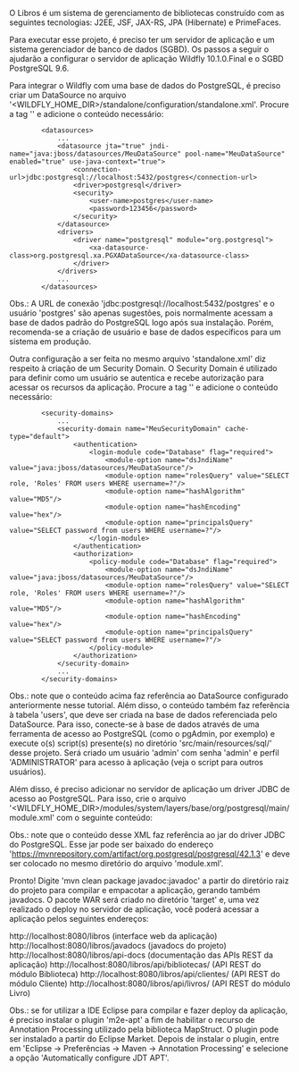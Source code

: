 O Libros é um sistema de gerenciamento de bibliotecas construído com as seguintes tecnologias: J2EE, JSF, JAX-RS, JPA (Hibernate) e PrimeFaces.

Para executar esse projeto, é preciso ter um servidor de aplicação e um sistema gerenciador de banco de dados (SGBD). Os passos a seguir o ajudarão a configurar o servidor de aplicação Wildfly 10.1.0.Final e o SGBD PostgreSQL 9.6.

Para integrar o Wildfly com uma base de dados do PostgreSQL, é preciso criar um DataSource no arquivo '<WILDFLY_HOME_DIR>/standalone/configuration/standalone.xml'. Procure a tag '<datasources>' e adicione o conteúdo necessário:

            <datasources>
                ...
                <datasource jta="true" jndi-name="java:jboss/datasources/MeuDataSource" pool-name="MeuDataSource" enabled="true" use-java-context="true">
                    <connection-url>jdbc:postgresql://localhost:5432/postgres</connection-url>
                    <driver>postgresql</driver>
                    <security>
                        <user-name>postgres</user-name>
                        <password>123456</password>
                    </security>
                </datasource>
                <drivers>
                    <driver name="postgresql" module="org.postgresql">
                        <xa-datasource-class>org.postgresql.xa.PGXADataSource</xa-datasource-class>
                    </driver>
                </drivers>
                ...
            </datasources>
 
Obs.: A URL de conexão 'jdbc:postgresql://localhost:5432/postgres' e o usuário 'postgres' são apenas sugestões, pois normalmente acessam a base de dados padrão do PostgreSQL logo após sua instalação. Porém, recomenda-se a criação de usuário e base de dados específicos para um sistema em produção.
 
Outra configuração a ser feita no mesmo arquivo 'standalone.xml' diz respeito à criação de um Security Domain. O Security Domain é utilizado para definir como um usuário se autentica e recebe autorização para acessar os recursos da aplicação. Procure a tag '<security-domains>' e adicione o conteúdo necessário:

            <security-domains>
                ...
                <security-domain name="MeuSecurityDomain" cache-type="default">
                    <authentication>
                        <login-module code="Database" flag="required">
                            <module-option name="dsJndiName" value="java:jboss/datasources/MeuDataSource"/>
                            <module-option name="rolesQuery" value="SELECT role, 'Roles' FROM users WHERE username=?"/>
                            <module-option name="hashAlgorithm" value="MD5"/>
                            <module-option name="hashEncoding" value="hex"/>
                            <module-option name="principalsQuery" value="SELECT password from users WHERE username=?"/>
                        </login-module>
                    </authentication>
                    <authorization>
                        <policy-module code="Database" flag="required">
                            <module-option name="dsJndiName" value="java:jboss/datasources/MeuDataSource"/>
                            <module-option name="rolesQuery" value="SELECT role, 'Roles' FROM users WHERE username=?"/>
                            <module-option name="hashAlgorithm" value="MD5"/>
                            <module-option name="hashEncoding" value="hex"/>
                            <module-option name="principalsQuery" value="SELECT password from users WHERE username=?"/>
                        </policy-module>
                    </authorization>
                </security-domain>
                ...
            </security-domains>
 
Obs.: note que o conteúdo acima faz referência ao DataSource configurado anteriormente nesse tutorial. Além disso, o conteúdo também faz referência à tabela 'users', que deve ser criada na base de dados referenciada pelo DataSource. Para isso, conecte-se à base de dados através de uma ferramenta de acesso ao PostgreSQL (como o pgAdmin, por exemplo) e execute o(s) script(s) presente(s) no diretório 'src/main/resources/sql/' desse projeto. Será criado um usuário 'admin' com senha 'admin' e perfil 'ADMINISTRATOR' para acesso à aplicação (veja o script para outros usuários).
 
Além disso, é preciso adicionar no servidor de aplicação um driver JDBC de acesso ao PostgreSQL. Para isso, crie o arquivo '<WILDFLY_HOME_DIR>/modules/system/layers/base/org/postgresql/main/module.xml' com o seguinte conteúdo:

<?xml version="1.0" encoding="UTF-8"?>
<module xmlns="urn:jboss:module:1.3" name="org.postgresql">
  <resources>
    <resource-root path="postgresql-42.1.3.jar"/>
  </resources>
  <dependencies>
     <module name="javax.api"/>
     <module name="javax.transaction.api"/>
   </dependencies>
</module>

Obs.: note que o conteúdo desse XML faz referência ao jar do driver JDBC do PostgreSQL. Esse jar pode ser baixado do endereço 'https://mvnrepository.com/artifact/org.postgresql/postgresql/42.1.3' e deve ser colocado no mesmo diretório do arquivo 'module.xml'.

Pronto! Digite 'mvn clean package javadoc:javadoc' a partir do diretório raiz do projeto para compilar e empacotar a aplicação, gerando também javadocs. O pacote WAR será criado no diretório 'target' e, uma vez realizado o deploy no servidor de aplicação, você poderá acessar a aplicação pelos seguintes endereços:

http://localhost:8080/libros (interface web da aplicação)
http://localhost:8080/libros/javadocs (javadocs do projeto)
http://localhost:8080/libros/api-docs (documentação das APIs REST da aplicação)
http://localhost:8080/libros/api/bibliotecas/ (API REST do módulo Biblioteca)
http://localhost:8080/libros/api/clientes/ (API REST do módulo Cliente)
http://localhost:8080/libros/api/livros/ (API REST do módulo Livro)

Obs.: se for utilizar a IDE Eclipse para compilar e fazer deploy da aplicação, é preciso instalar o plugin 'm2e-apt' a fim de habilitar o recurso de Annotation Processing utilizado pela biblioteca MapStruct. O plugin pode ser instalado a partir do Eclipse Market. Depois de instalar o plugin, entre em 'Eclipse -> Preferências -> Maven -> Annotation Processing' e selecione a opção 'Automatically configure JDT APT'.

